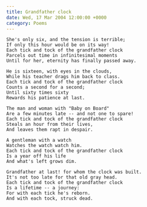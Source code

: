 ```yaml
---
title: Grandfather clock
date: Wed, 17 Mar 2004 12:00:00 +0000
category: Poems
---
```


    She's only six, and the tension is terrible;  
    If only this hour would be on its way!  
    Each tick and tock of the grandfather clock  
    Parcels out time in infinitesimal moments  
    Until for her, eternity has finally passed away.

    He is sixteen, with eyes in the clouds,  
    While his teacher drags him back to class.  
    Each tick and tock of the grandfather clock  
    Counts a second for a second;  
    Until sixty times sixty  
    Rewards his patience at last.

    The man and woman with "Baby on Board"  
    Are a few minutes late -- and not one to spare!  
    Each tick and tock of the grandfather clock  
    Steals an hour from their lives,  
    And leaves them rapt in despair.

    A gentleman with a watch  
    Watches the watch watch him.  
    Each tick and tock of the grandfather clock  
    Is a year off his life  
    And what's left grows dim.

    Grandfather at last! for whom the clock was built.  
    It's not too late for that old gray head.  
    Each tick and tock of the grandfather clock  
    Is a lifetime -- a journey:  
    For with each tick he's reborn.  
    And with each tock, struck dead.


